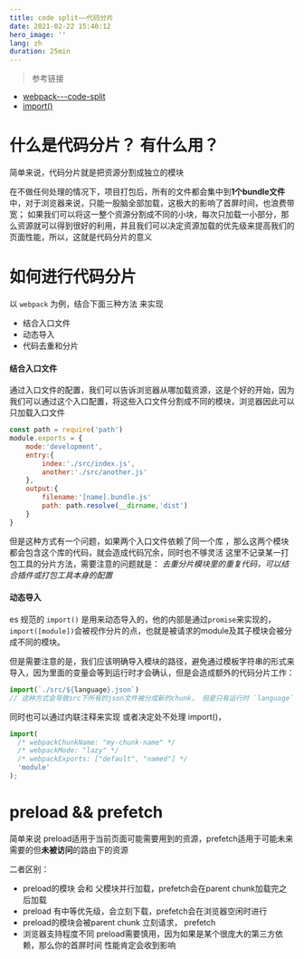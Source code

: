 ```yaml
---
title: code split——代码分片
date: 2021-02-22 15:40:12
hero_image: ''
lang: zh
duration: 25min
---
```


> 参考链接
- [webpack---code-split](https://webpack.js.org/guides/code-splitting/)
- [import()](https://webpack.js.org/api/module-methods/#import-1)
# 什么是代码分片？ 有什么用？
简单来说，代码分片就是把资源分割成独立的模块

在不做任何处理的情况下，项目打包后，所有的文件都会集中到**1个bundle文件**中，对于浏览器来说，只能一股脑全部加载，这极大的影响了首屏时间，也浪费带宽；
如果我们可以将这一整个资源分割成不同的小块，每次只加载一小部分，那么资源就可以得到很好的利用，并且我们可以决定资源加载的优先级来提高我们的页面性能，所以，这就是代码分片的意义

# 如何进行代码分片

以 `webpack` 为例，结合下面三种方法 来实现
- 结合入口文件
- 动态导入
- 代码去重和分片

#### 结合入口文件

通过入口文件的配置，我们可以告诉浏览器从哪加载资源，这是个好的开始，因为我们可以通过这个入口配置，将这些入口文件分割成不同的模块，浏览器因此可以只加载入口文件


```js
const path = require('path')
module.exports = {
    mode:'development',
    entry:{
        index:'./src/index.js',
        another:'./src/another.js'
    },
    output:{
        filename:'[name].bundle.js'
        path: path.resolve(__dirname,'dist')
    }
}
```

但是这种方式有一个问题，如果两个入口文件依赖了同一个库 ，那么这两个模块都会包含这个库的代码，就会造成代码冗余，同时也不够灵活
这里不记录某一打包工具的分片方法，需要注意的问题就是： 
 *去重分片模块里的重复代码，可以结合插件或打包工具本身的配置*


#### 动态导入

es 规范的 `import()` 是用来动态导入的，他的内部是通过`promise`来实现的，`import([module])`会被视作分片的点，也就是被请求的module及其子模块会被分成不同的模块。

但是需要注意的是，我们应该明确导入模块的路径，避免通过模板字符串的形式来导入，因为里面的变量会等到运行时才会确认，但是会造成额外的代码分片工作：

```js
import(`./src/${language}.json`)
// 这种方式会导致src下所有的json文件被分成新的chunk， 但是只有运行时 `language` 确认时 会引入对应的chunk， 但是会造成额外的分片工作
```

同时也可以通过内联注释来实现 或者决定处不处理 import()，
```js
import(
  /* webpackChunkName: "my-chunk-name" */
  /* webpackMode: "lazy" */
  /* webpackExports: ["default", "named"] */
  'module'
);
```


# preload && prefetch

简单来说 preload适用于当前页面可能需要用到的资源，prefetch适用于可能未来需要的但**未被访问**的路由下的资源

二者区别：

- preload的模块 会和 父模块并行加载，prefetch会在parent chunk加载完之后加载
- preload 有中等优先级，会立刻下载，prefetch会在浏览器空闲时进行
- preload的模块会被parent chunk 立刻请求， prefetch
- 浏览器支持程度不同
preload需要慎用，因为如果是某个很庞大的第三方依赖，那么你的首屏时间 性能肯定会收到影响



